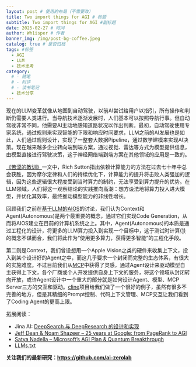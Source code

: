```yaml
---
layout: post # 使用的布局（不需要改）
title: Two import things for AGI # 标题
subtitle: Two import things for AGI #副标题
date: 2025-02-27 # 时间
author: Wh1isper # 作者
banner_img: /img/post-bg-coffee.jpeg
catalog: true # 是否归档
tags: #标签
  - AGI
  - LLM
  - 技术思考
category:
  # - 随笔
  # - 时评
  # - 读书笔记
  - 技术分享
---
```


现在的LLM变革就像从地图到自动驾驶，以前AI尝试给用户以指引，所有操作和判断仍需要人类进行。当导航技术逐渐发展时，人们基本可以按照导航行事。但自动驾驶非常不同，他需要AI主动地感知道路状况以作出判断。最初，自动驾驶使用专家系统，通过规则来实现智能的下限和响应时间要求，LLM之前的AI发展也是如此，人们通过规则设计，实现了一整套大数据Pipeline，通过数学建模来实现AI决策。现在越来越多企业转向端到端方案，通过视觉、雷达等方式为模型提供信息，由模型直接进行驾驶决策，这于神经网络端到端方案在其他领域的应用是一致的。

[《苦涩的教训》](http://www.incompleteideas.net/IncIdeas/BitterLesson.html)一文中，Rich Sutton指出依赖计算能力的方法在过去七十年中总会获胜，因为摩尔定律和人们的持续优化下，计算能力的提升将击败人类强加的逻辑，因为这些逻辑很大程度受到当时算力的制约，无法享受到算力提升的优势。在LLM领域，人们将这一观察结论的实践推向高潮：想方设法地将算力投入进大模型，并优化其效率，最终推动模型能力的非线性增长。

回顾我们之前在[基于LLM的AIOS](https://blog.wh1isper.top/2024/12/22/2024-12-23-llm-as-os/)的讨论，我们认为Context和Agent(Autonomous)是两个最重要的概念，通过它们实现Code Generation，从而将AIOS建立在目前的计算机系统之上。其中，Agent(Autonomous)的本质是通过工程化的设计，将更多的LLM算力投入到实现一个目标中，这于测试时计算[(1)](https://arxiv.org/abs/2408.03314)的概念不谋而合，我们将此作为“使用更多算力，获得更多智能”的工程化手段。

第二则是Context，我们曾设想用一个Apple Vision之类的硬件来收集上下文，投入到某个设计好的Agent之中，而这几乎要求一个封闭而完整的生态体系，有很大的实施难度。不过目前我们从[MCP](https://modelcontextprotocol.io/introduction)中获得了灵感，通过Agent设计来驱动模型自主获得上下文，各个厂商或个人开发提供自身上下文的服务，将这个领域从封闭转向开放，或许Agent设计中一个重大的部分就是如何设计Agent、模型、MCP Server三方的交互和驱动。[cline](https://github.com/cline/cline)项目给我们做了一个很好的例子，虽然有很多不完善的地方，但是其精细的Prompt控制、代码上下文管理、MCP交互让我们看到了Coding Agent的更高上限。


拓展阅读：

- Jina AI: [DeepSearch 与 DeepResearch 的设计和实现](https://mp.weixin.qq.com/s/-pPhHDi2nz8hp5R3Lm_mww)
- [Jeff Dean & Noam Shazeer – 25 years at Google: from PageRank to AGI](https://www.youtube.com/watch?v=v0gjI__RyCY&t=1722s)
- [Satya Nadella – Microsoft’s AGI Plan & Quantum Breakthrough](https://www.youtube.com/watch?v=4GLSzuYXh6w&t=2294s)
- [LLMs.txt](https://llmstxt.org/)

**关注我们的最新研究：https://github.com/ai-zerolab**
